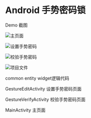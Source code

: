 # Android 手势密码锁

Demo 截图

![主页面](https://user-gold-cdn.xitu.io/2017/12/20/160728de6cc30255?w=540&h=960&f=jpeg&s=14257)


![设置手势密码](https://user-gold-cdn.xitu.io/2017/12/20/160728e3038e41ec?w=540&h=960&f=jpeg&s=27168)


![校验手势密码](https://user-gold-cdn.xitu.io/2017/12/20/160728e6151f0b01?w=540&h=960&f=jpeg&s=25783)

![项目文件](https://user-gold-cdn.xitu.io/2017/12/20/1607292288a937de?w=564&h=618&f=png&s=94688)

common entity widget逻辑代码

GestureEditActivity 设置手势密码页面

GestureVerifyActivity 校验手势密码页面

MainActivity 主页面


